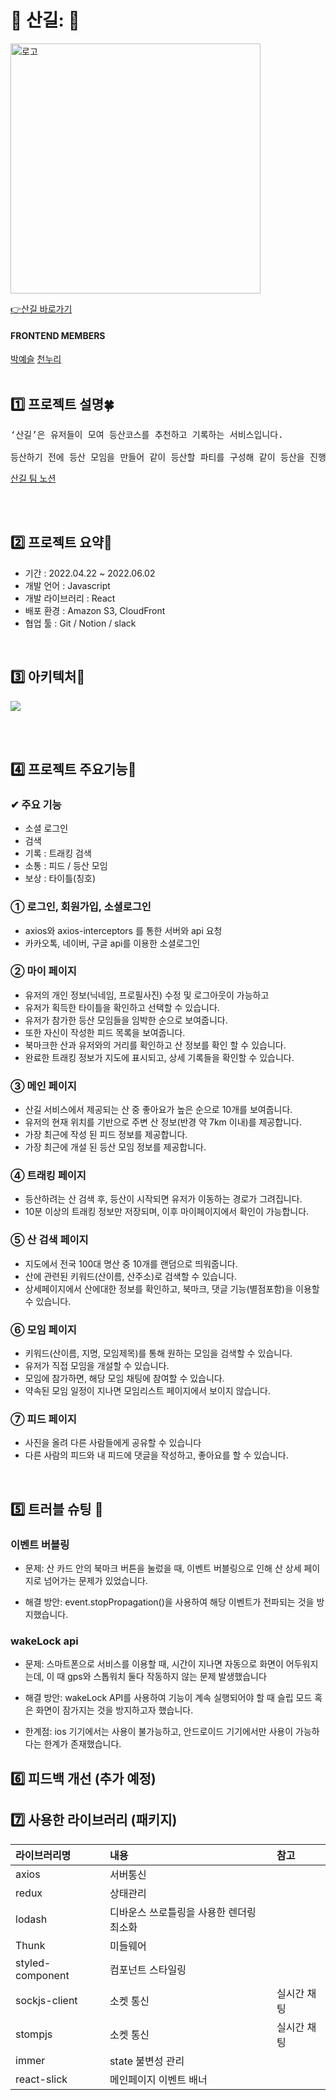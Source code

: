 # 🌲 산길: 🌲

<img width="400" alt="로고" src="https://산길.com/static/media/193Logo.7335472140281cb94a24.png">

[👉산길 바로가기](https://xn--wk0b636a.com/)

#### FRONTEND MEMBERS

[박예슬](https://github.com/parkksss)
[천누리](https://github.com/Kopite93)
</br></br>

## 1️⃣ 프로젝트 설명🍀

<pre>‘산길’은 유저들이 모여 등산코스를 추천하고 기록하는 서비스입니다.

등산하기 전에 등산 모임을 만들어 같이 등산할 파티를 구성해 같이 등산을 진행하고 피드도 공유해보세요!</pre>

[산길 팀 노션](https://www.notion.so/4bc091b8477f44a3a14b164b8599a76f?v=ea4b50a3ab81410f88b7e31e660a1415)

</br></br>

## 2️⃣ 프로젝트 요약🌈

- 기간 : 2022.04.22 ~ 2022.06.02
- 개발 언어 : Javascript
- 개발 라이브러리 : React
- 배포 환경 : Amazon S3, CloudFront
- 협업 툴 : Git / Notion / slack

</br>

## 3️⃣ 아키텍처🔨

<img src="https://user-images.githubusercontent.com/101084941/171023427-15c741a8-bd55-42f1-843c-c243d748d22a.png">

</br></br>

## 4️⃣ 프로젝트 주요기능🌟

### ✔ 주요 기능

- 소셜 로그인
- 검색
- 기록 : 트래킹 검색
- 소통 : 피드 / 등산 모임
- 보상 : 타이틀(칭호)

### ① 로그인, 회원가입, 소셜로그인

- axios와 axios-interceptors 를 통한 서버와 api 요청
- 카카오톡, 네이버, 구글 api를 이용한 소셜로그인

### ② 마이 페이지

- 유저의 개인 정보(닉네임, 프로필사진) 수정 및 로그아웃이 가능하고
- 유저가 획득한 타이틀을 확인하고 선택할 수 있습니다.
- 유저가 참가한 등산 모임들을 임박한 순으로 보여줍니다.
- 또한 자신이 작성한 피드 목록을 보여줍니다.
- 북마크한 산과 유저와의 거리를 확인하고 산 정보를 확인 할 수 있습니다.
- 완료한 트래킹 정보가 지도에 표시되고, 상세 기록들을 확인할 수 있습니다.

### ③ 메인 페이지

- 산길 서비스에서 제공되는 산 중 좋아요가 높은 순으로 10개를 보여줍니다.
- 유저의 현재 위치를 기반으로 주변 산 정보(반경 약 7km 이내)를 제공합니다.
- 가장 최근에 작성 된 피드 정보를 제공합니다.
- 가장 최근에 개설 된 등산 모임 정보를 제공합니다.

### ④ 트래킹 페이지

- 등산하려는 산 검색 후, 등산이 시작되면 유저가 이동하는 경로가 그려집니다.
- 10분 이상의 트래킹 정보만 저장되며, 이후 마이페이지에서 확인이 가능합니다.

### ⑤ 산 검색 페이지

- 지도에서 전국 100대 명산 중 10개를 랜덤으로 띄워줍니다.
- 산에 관련된 키워드(산이름, 산주소)로 검색할 수 있습니다.
- 상세페이지에서 산에대한 정보를 확인하고, 북마크, 댓글 기능(별점포함)을 이용할 수 있습니다.

### ⑥ 모임 페이지

- 키워드(산이름, 지명, 모임제목)를 통해 원하는 모임을 검색할 수 있습니다.
- 유저가 직접 모임을 개설할 수 있습니다.
- 모임에 참가하면, 해당 모임 채팅에 참여할 수 있습니다.
- 약속된 모임 일정이 지나면 모임리스트 페이지에서 보이지 않습니다.

### ⑦ 피드 페이지

- 사진을 올려 다른 사람들에게 공유할 수 있습니다
- 다른 사람의 피드와 내 피드에 댓글을 작성하고, 좋아요를 할 수 있습니다.

</br>

## 5️⃣ 트러블 슈팅 🎉

### 이벤트 버블링

- 문제: 산 카드 안의 북마크 버튼을 눌렀을 때, 이벤트 버블링으로 인해 산 상세 페이지로 넘어가는 문제가 있었습니다.

- 해결 방안: event.stopPropagation()을 사용하여 해당 이벤트가 전파되는 것을 방지했습니다.

### wakeLock api

- 문제: 스마트폰으로 서비스를 이용할 때, 시간이 지나면 자동으로 화면이 어두워지는데, 이 때 gps와 스톱워치 둘다 작동하지 않는 문제 발생했습니다

- 해결 방안: wakeLock API를 사용하여 기능이 계속 실행되어야 할 때 슬립 모드 혹은 화면이 잠가지는 것을 방지하고자 했습니다.

- 한계점: ios 기기에서는 사용이 불가능하고, 안드로이드 기기에서만 사용이 가능하다는 한계가 존재했습니다.

## 6️⃣ 피드백 개선 (추가 예정)


## 7️⃣ 사용한 라이브러리 (패키지)

| 라이브러리명     | 내용                                     | 참고        |
| :--------------- | :--------------------------------------- | :---------- |
| axios            | 서버통신                                 |             |
| redux            | 상태관리                                 |             |
| lodash           | 디바운스 쓰로틀링을 사용한 렌더링 최소화 |             |
| Thunk            | 미들웨어                                 |             |
| styled-component | 컴포넌트 스타일링                        |             |
| sockjs-client    | 소켓 통신                                | 실시간 채팅 |
| stompjs          | 소켓 통신                                | 실시간 채팅 |
| immer            | state 불변성 관리                        |             |
| react-slick      | 메인페이지 이벤트 배너                   |             |
